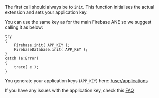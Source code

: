 
The first call should always be to `init`. This function initialises the actual extension and sets your application key.

You can use the same key as for the main Firebase ANE so we suggest calling it as below: 

```as3
try
{
	Firebase.init( APP_KEY );
	FirebaseDatabase.init( APP_KEY );
}
catch (e:Error)
{
	trace( e );
}
```

You generate your application keys (`APP_KEY`) here: [/user/applications](https://airnativeextensions.com/user/applications)

If you have any issues with the application key, check this [FAQ](https://airnativeextensions.com/knowledgebase/faq/10)





